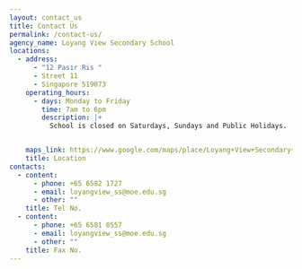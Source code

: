 ```yaml
---
layout: contact_us
title: Contact Us
permalink: /contact-us/
agency_name: Loyang View Secondary School
locations:
  - address:
      - "12 Pasir Ris "
      - Street 11
      - Singapore 519073
    operating_hours:
      - days: Monday to Friday
        time: 7am to 6pm
        description: |+
          School is closed on Saturdays, Sundays and Public Holidays.


    maps_link: https://www.google.com/maps/place/Loyang+View+Secondary+School/@1.3670099,103.9546541,17z/data=!4m13!1m7!3m6!1s0x31da3dab96763369:0xf87baca1a73b3b3!2s12+Pasir+Ris+Street+11,+Singapore+519073!3b1!8m2!3d1.3670099!4d103.9568428!3m4!1s0x31da3dabb6d0905d:0x6884c64b011032c3!8m2!3d1.3668874!4d103.9567648
    title: Location
contacts:
  - content:
      - phone: +65 6582 1727
      - email: loyangview_ss@moe.edu.sg
      - other: ""
    title: Tel No.
  - content:
      - phone: +65 6581 0557
      - email: loyangview_ss@moe.edu.sg
      - other: ""
    title: Fax No.
---
```

